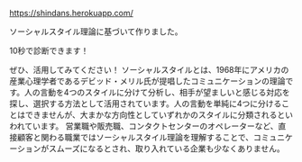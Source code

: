 https://shindans.herokuapp.com/

ソーシャルスタイル理論に基づいて作りました。

10秒で診断できます！

ぜひ、活用してみてください！
ソーシャルスタイルとは、1968年にアメリカの産業心理学者であるデビッド・メリル氏が提唱したコミュニケーションの理論です。人の言動を4つのスタイルに分けて分析し、相手が望ましいと感じる対応を探し、選択する方法として活用されています。人の言動を単純に4つに分けることはできませんが、大まかな方向性としていずれかのスタイルに分類されるといわれています。
営業職や販売職、コンタクトセンターのオペレーターなど、直接顧客と関わる職業ではソーシャルスタイル理論を理解することで、コミュニケーションがスムーズになるとされ、取り入れている企業も少なくありません。
